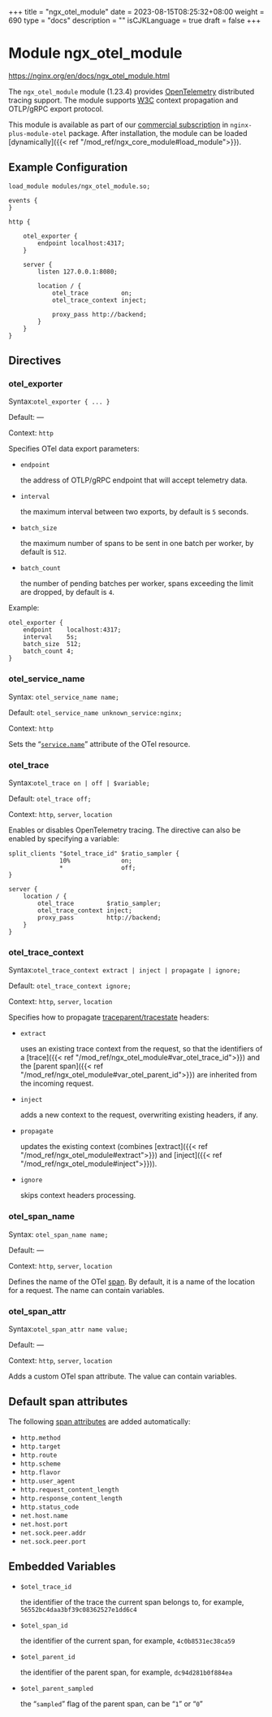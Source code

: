 +++
title = "ngx_otel_module"
date = 2023-08-15T08:25:32+08:00
weight = 690
type = "docs"
description = ""
isCJKLanguage = true
draft = false
+++

# Module ngx_otel_module

https://nginx.org/en/docs/ngx_otel_module.html



The `ngx_otel_module` module (1.23.4) provides [OpenTelemetry](https://opentelemetry.io/) distributed tracing support. The module supports [W3C](https://w3c.github.io/trace-context) context propagation and OTLP/gRPC export protocol.



This module is available as part of our [commercial subscription](http://nginx.com/products/) in `nginx-plus-module-otel` package. After installation, the module can be loaded [dynamically]({{< ref "/mod_ref/ngx_core_module#load_module">}}).





## Example Configuration



```
load_module modules/ngx_otel_module.so;

events {
}

http {

    otel_exporter {
        endpoint localhost:4317;
    }

    server {
        listen 127.0.0.1:8080;

        location / {
            otel_trace         on;
            otel_trace_context inject;

            proxy_pass http://backend;
        }
    }
}
```





## Directives



### otel_exporter

  Syntax:`otel_exporter { ... }`

  Default: —

  Context: `http`


Specifies OTel data export parameters:

- `endpoint`

  the address of OTLP/gRPC endpoint that will accept telemetry data.

- `interval`

  the maximum interval between two exports, by default is `5` seconds.

- `batch_size`

  the maximum number of spans to be sent in one batch per worker, by default is `512`.

- `batch_count`

  the number of pending batches per worker, spans exceeding the limit are dropped, by default is `4`.

Example:

```
otel_exporter {
    endpoint    localhost:4317;
    interval    5s;
    batch_size  512;
    batch_count 4;
}
```





### otel_service_name

  Syntax:  `otel_service_name name;`

  Default: `otel_service_name unknown_service:nginx;`

  Context: `http`


Sets the “[`service.name`](https://opentelemetry.io/docs/reference/specification/resource/semantic_conventions/#service)” attribute of the OTel resource.



### otel_trace

  Syntax:`otel_trace on | off | $variable;`

  Default: `otel_trace off;`

  Context: `http`, `server`, `location`


Enables or disables OpenTelemetry tracing. The directive can also be enabled by specifying a variable:

```
split_clients "$otel_trace_id" $ratio_sampler {
              10%              on;
              *                off;
}

server {
    location / {
        otel_trace         $ratio_sampler;
        otel_trace_context inject;
        proxy_pass         http://backend;
    }
}
```





### otel_trace_context

  Syntax:`otel_trace_context extract | inject | propagate | ignore;`

  Default: `otel_trace_context ignore;`

  Context: `http`, `server`, `location`


Specifies how to propagate [traceparent/tracestate](https://www.w3.org/TR/trace-context/#design-overview) headers:

- `extract`

  uses an existing trace context from the request, so that the identifiers of a [trace]({{< ref "/mod_ref/ngx_otel_module#var_otel_trace_id">}}) and the [parent span]({{< ref "/mod_ref/ngx_otel_module#var_otel_parent_id">}}) are inherited from the incoming request.

- `inject`

  adds a new context to the request, overwriting existing headers, if any.

- `propagate`

  updates the existing context (combines [extract]({{< ref "/mod_ref/ngx_otel_module#extract">}}) and [inject]({{< ref "/mod_ref/ngx_otel_module#inject">}})).

- `ignore`

  skips context headers processing.





### otel_span_name

  Syntax:  `otel_span_name name;`

  Default: —

  Context: `http`, `server`, `location`


Defines the name of the OTel [span](https://opentelemetry.io/docs/concepts/observability-primer/#spans). By default, it is a name of the location for a request. The name can contain variables.



### otel_span_attr

  Syntax:`otel_span_attr name value;`

  Default: —

  Context: `http`, `server`, `location`


Adds a custom OTel span attribute. The value can contain variables.



## Default span attributes

The following [span attributes](https://github.com/open-telemetry/opentelemetry-specification/blob/main/specification/trace/semantic_conventions/http.md) are added automatically:

- `http.method`
- `http.target`
- `http.route`
- `http.scheme`
- `http.flavor`
- `http.user_agent`
- `http.request_content_length`
- `http.response_content_length`
- `http.status_code`
- `net.host.name`
- `net.host.port`
- `net.sock.peer.addr`
- `net.sock.peer.port`





## Embedded Variables



- `$otel_trace_id`

  the identifier of the trace the current span belongs to, for example, `56552bc4daa3bf39c08362527e1dd6c4`

- `$otel_span_id`

  the identifier of the current span, for example, `4c0b8531ec38ca59`

- `$otel_parent_id`

  the identifier of the parent span, for example, `dc94d281b0f884ea`

- `$otel_parent_sampled`

  the “`sampled`” flag of the parent span, can be “`1`” or “`0`”